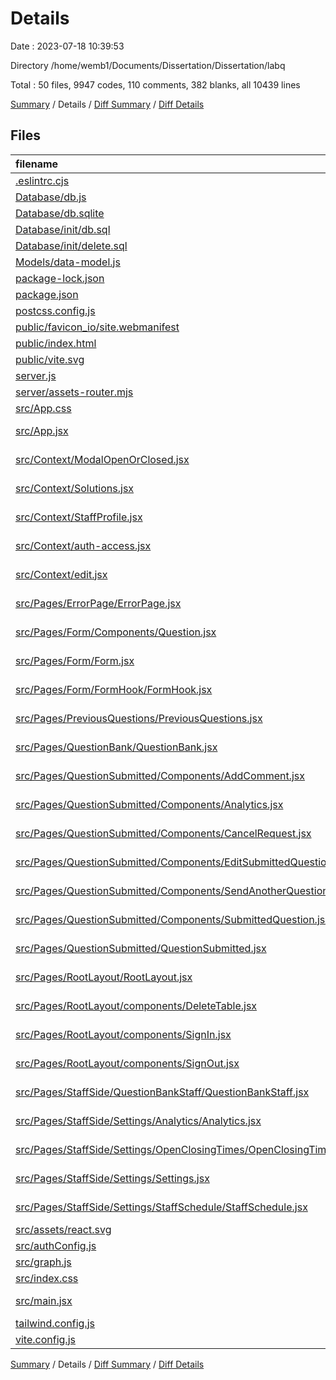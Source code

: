 # Details

Date : 2023-07-18 10:39:53

Directory /home/wemb1/Documents/Dissertation/Dissertation/labq

Total : 50 files,  9947 codes, 110 comments, 382 blanks, all 10439 lines

[Summary](results.md) / Details / [Diff Summary](diff.md) / [Diff Details](diff-details.md)

## Files
| filename | language | code | comment | blank | total |
| :--- | :--- | ---: | ---: | ---: | ---: |
| [.eslintrc.cjs](/.eslintrc.cjs) | JavaScript | 15 | 0 | 1 | 16 |
| [Database/db.js](/Database/db.js) | JavaScript | 9 | 1 | 5 | 15 |
| [Database/db.sqlite](/Database/db.sqlite) | Database | 88 | 0 | 5 | 93 |
| [Database/init/db.sql](/Database/init/db.sql) | SQLite | 74 | 0 | 26 | 100 |
| [Database/init/delete.sql](/Database/init/delete.sql) | SQLite | 7 | 0 | 6 | 13 |
| [Models/data-model.js](/Models/data-model.js) | JavaScript | 441 | 6 | 68 | 515 |
| [package-lock.json](/package-lock.json) | JSON | 6,927 | 0 | 1 | 6,928 |
| [package.json](/package.json) | JSON | 51 | 0 | 1 | 52 |
| [postcss.config.js](/postcss.config.js) | JavaScript | 6 | 0 | 1 | 7 |
| [public/favicon_io/site.webmanifest](/public/favicon_io/site.webmanifest) | JSON | 1 | 0 | 0 | 1 |
| [public/index.html](/public/index.html) | HTML | 20 | 0 | 1 | 21 |
| [public/vite.svg](/public/vite.svg) | XML | 1 | 0 | 0 | 1 |
| [server.js](/server.js) | JavaScript | 275 | 19 | 28 | 322 |
| [server/assets-router.mjs](/server/assets-router.mjs) | JavaScript | 14 | 0 | 5 | 19 |
| [src/App.css](/src/App.css) | CSS | 0 | 0 | 1 | 1 |
| [src/App.jsx](/src/App.jsx) | JavaScript JSX | 79 | 1 | 8 | 88 |
| [src/Context/ModalOpenOrClosed.jsx](/src/Context/ModalOpenOrClosed.jsx) | JavaScript JSX | 6 | 0 | 2 | 8 |
| [src/Context/Solutions.jsx](/src/Context/Solutions.jsx) | JavaScript JSX | 6 | 0 | 2 | 8 |
| [src/Context/StaffProfile.jsx](/src/Context/StaffProfile.jsx) | JavaScript JSX | 6 | 0 | 2 | 8 |
| [src/Context/auth-access.jsx](/src/Context/auth-access.jsx) | JavaScript JSX | 12 | 1 | 1 | 14 |
| [src/Context/edit.jsx](/src/Context/edit.jsx) | JavaScript JSX | 10 | 0 | 2 | 12 |
| [src/Pages/ErrorPage/ErrorPage.jsx](/src/Pages/ErrorPage/ErrorPage.jsx) | JavaScript JSX | 6 | 0 | 3 | 9 |
| [src/Pages/Form/Components/Question.jsx](/src/Pages/Form/Components/Question.jsx) | JavaScript JSX | 234 | 6 | 18 | 258 |
| [src/Pages/Form/Form.jsx](/src/Pages/Form/Form.jsx) | JavaScript JSX | 10 | 1 | 3 | 14 |
| [src/Pages/Form/FormHook/FormHook.jsx](/src/Pages/Form/FormHook/FormHook.jsx) | JavaScript JSX | 30 | 0 | 6 | 36 |
| [src/Pages/PreviousQuestions/PreviousQuestions.jsx](/src/Pages/PreviousQuestions/PreviousQuestions.jsx) | JavaScript JSX | 199 | 14 | 16 | 229 |
| [src/Pages/QuestionBank/QuestionBank.jsx](/src/Pages/QuestionBank/QuestionBank.jsx) | JavaScript JSX | 7 | 0 | 2 | 9 |
| [src/Pages/QuestionSubmitted/Components/AddComment.jsx](/src/Pages/QuestionSubmitted/Components/AddComment.jsx) | JavaScript JSX | 46 | 1 | 11 | 58 |
| [src/Pages/QuestionSubmitted/Components/Analytics.jsx](/src/Pages/QuestionSubmitted/Components/Analytics.jsx) | JavaScript JSX | 41 | 0 | 10 | 51 |
| [src/Pages/QuestionSubmitted/Components/CancelRequest.jsx](/src/Pages/QuestionSubmitted/Components/CancelRequest.jsx) | JavaScript JSX | 84 | 3 | 9 | 96 |
| [src/Pages/QuestionSubmitted/Components/EditSubmittedQuestion.jsx](/src/Pages/QuestionSubmitted/Components/EditSubmittedQuestion.jsx) | JavaScript JSX | 157 | 19 | 17 | 193 |
| [src/Pages/QuestionSubmitted/Components/SendAnotherQuestion.jsx](/src/Pages/QuestionSubmitted/Components/SendAnotherQuestion.jsx) | JavaScript JSX | 31 | 1 | 9 | 41 |
| [src/Pages/QuestionSubmitted/Components/SubmittedQuestion.jsx](/src/Pages/QuestionSubmitted/Components/SubmittedQuestion.jsx) | JavaScript JSX | 105 | 2 | 22 | 129 |
| [src/Pages/QuestionSubmitted/QuestionSubmitted.jsx](/src/Pages/QuestionSubmitted/QuestionSubmitted.jsx) | JavaScript JSX | 16 | 1 | 3 | 20 |
| [src/Pages/RootLayout/RootLayout.jsx](/src/Pages/RootLayout/RootLayout.jsx) | JavaScript JSX | 41 | 1 | 6 | 48 |
| [src/Pages/RootLayout/components/DeleteTable.jsx](/src/Pages/RootLayout/components/DeleteTable.jsx) | JavaScript JSX | 18 | 0 | 3 | 21 |
| [src/Pages/RootLayout/components/SignIn.jsx](/src/Pages/RootLayout/components/SignIn.jsx) | JavaScript JSX | 65 | 15 | 10 | 90 |
| [src/Pages/RootLayout/components/SignOut.jsx](/src/Pages/RootLayout/components/SignOut.jsx) | JavaScript JSX | 12 | 1 | 4 | 17 |
| [src/Pages/StaffSide/QuestionBankStaff/QuestionBankStaff.jsx](/src/Pages/StaffSide/QuestionBankStaff/QuestionBankStaff.jsx) | JavaScript JSX | 77 | 1 | 12 | 90 |
| [src/Pages/StaffSide/Settings/Analytics/Analytics.jsx](/src/Pages/StaffSide/Settings/Analytics/Analytics.jsx) | JavaScript JSX | 7 | 2 | 7 | 16 |
| [src/Pages/StaffSide/Settings/OpenClosingTimes/OpenClosingTimes.jsx](/src/Pages/StaffSide/Settings/OpenClosingTimes/OpenClosingTimes.jsx) | JavaScript JSX | 441 | 0 | 15 | 456 |
| [src/Pages/StaffSide/Settings/Settings.jsx](/src/Pages/StaffSide/Settings/Settings.jsx) | JavaScript JSX | 16 | 0 | 4 | 20 |
| [src/Pages/StaffSide/Settings/StaffSchedule/StaffSchedule.jsx](/src/Pages/StaffSide/Settings/StaffSchedule/StaffSchedule.jsx) | JavaScript JSX | 182 | 0 | 11 | 193 |
| [src/assets/react.svg](/src/assets/react.svg) | XML | 1 | 0 | 0 | 1 |
| [src/authConfig.js](/src/authConfig.js) | JavaScript | 20 | 3 | 2 | 25 |
| [src/graph.js](/src/graph.js) | JavaScript | 13 | 5 | 5 | 23 |
| [src/index.css](/src/index.css) | CSS | 3 | 0 | 1 | 4 |
| [src/main.jsx](/src/main.jsx) | JavaScript JSX | 16 | 4 | 5 | 25 |
| [tailwind.config.js](/tailwind.config.js) | JavaScript | 10 | 1 | 0 | 11 |
| [vite.config.js](/vite.config.js) | JavaScript | 11 | 1 | 2 | 14 |

[Summary](results.md) / Details / [Diff Summary](diff.md) / [Diff Details](diff-details.md)